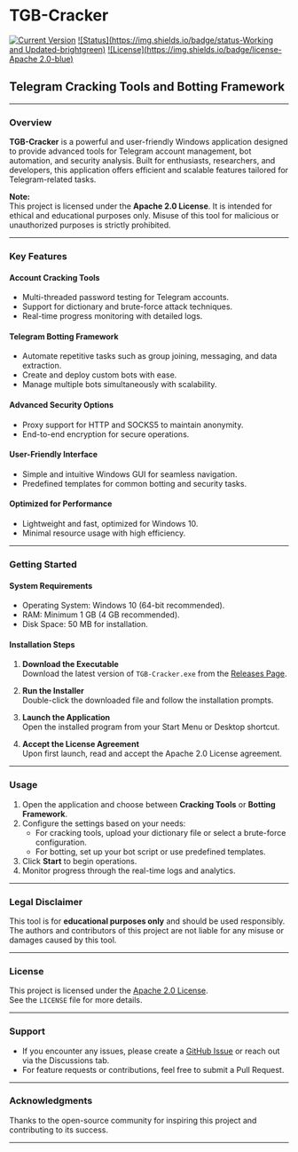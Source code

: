 # **TGB-Cracker**
[![Current Version](https://img.shields.io/badge/version-0.1-blue)](https://github.com/Rakhilukky/TGB-Cracker/releases)
[![Status](https://img.shields.io/badge/status-Working and Updated-brightgreen)](https://github.com/Rakhilukky/TGB-Cracker/)
[![License](https://img.shields.io/badge/license-Apache 2.0-blue)](LICENSE)

## **Telegram Cracking Tools and Botting Framework**

---

### **Overview**
**TGB-Cracker** is a powerful and user-friendly Windows application designed to provide advanced tools for Telegram account management, bot automation, and security analysis. Built for enthusiasts, researchers, and developers, this application offers efficient and scalable features tailored for Telegram-related tasks.

**Note:**  
This project is licensed under the **Apache 2.0 License**. It is intended for ethical and educational purposes only. Misuse of this tool for malicious or unauthorized purposes is strictly prohibited.

---

### **Key Features**

#### **Account Cracking Tools**
- Multi-threaded password testing for Telegram accounts.
- Support for dictionary and brute-force attack techniques.
- Real-time progress monitoring with detailed logs.

#### **Telegram Botting Framework**
- Automate repetitive tasks such as group joining, messaging, and data extraction.
- Create and deploy custom bots with ease.
- Manage multiple bots simultaneously with scalability.

#### **Advanced Security Options**
- Proxy support for HTTP and SOCKS5 to maintain anonymity.
- End-to-end encryption for secure operations.

#### **User-Friendly Interface**
- Simple and intuitive Windows GUI for seamless navigation.
- Predefined templates for common botting and security tasks.

#### **Optimized for Performance**
- Lightweight and fast, optimized for Windows 10.
- Minimal resource usage with high efficiency.

---

### **Getting Started**

#### **System Requirements**
- Operating System: Windows 10 (64-bit recommended).
- RAM: Minimum 1 GB (4 GB recommended).
- Disk Space: 50 MB for installation.

#### **Installation Steps**
1. **Download the Executable**  
   Download the latest version of `TGB-Cracker.exe` from the [Releases Page](#).

2. **Run the Installer**  
   Double-click the downloaded file and follow the installation prompts.

3. **Launch the Application**  
   Open the installed program from your Start Menu or Desktop shortcut.

4. **Accept the License Agreement**  
   Upon first launch, read and accept the Apache 2.0 License agreement.

---

### **Usage**
1. Open the application and choose between **Cracking Tools** or **Botting Framework**.
2. Configure the settings based on your needs:
   - For cracking tools, upload your dictionary file or select a brute-force configuration.
   - For botting, set up your bot script or use predefined templates.
3. Click **Start** to begin operations.
4. Monitor progress through the real-time logs and analytics.

---

### **Legal Disclaimer**
This tool is for **educational purposes only** and should be used responsibly. The authors and contributors of this project are not liable for any misuse or damages caused by this tool.

---

### **License**
This project is licensed under the [Apache 2.0 License](LICENSE).  
See the `LICENSE` file for more details.

---

### **Support**
- If you encounter any issues, please create a [GitHub Issue](#) or reach out via the Discussions tab.
- For feature requests or contributions, feel free to submit a Pull Request.

---

### **Acknowledgments**
Thanks to the open-source community for inspiring this project and contributing to its success.

---
